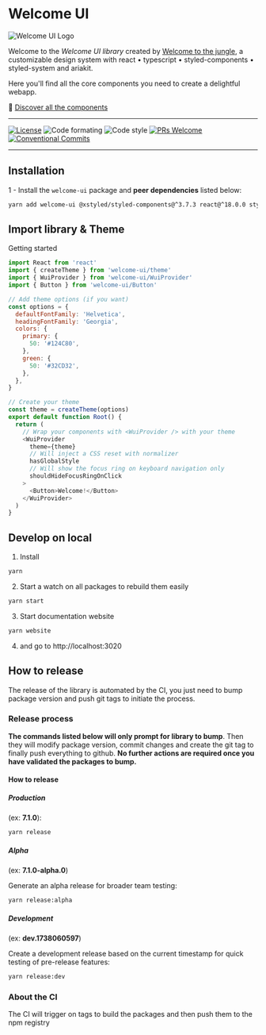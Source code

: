 # Welcome UI

![Welcome UI Logo](https://github.com/user-attachments/assets/e7df47fd-e6c8-462a-ac09-d052d67555bc)

Welcome to the _Welcome UI library_ created by [Welcome to the jungle](https://www.welcometothejungle.com), a customizable design system with react • typescript • styled-components • styled-system and ariakit.

Here you'll find all the core components you need to create a delightful webapp.

🌴 [Discover all the components](https://welcome-ui.com)

---

[![License](https://img.shields.io/npm/l/welcome-ui.svg)](https://github.com/WTTJ/welcome-ui/tree/main/LICENSE) ![Code formating](https://img.shields.io/badge/code%20formating-prettier-blue.svg) ![Code style](https://img.shields.io/badge/code%20style-styled--components-ff69b4.svg) [![PRs Welcome](https://img.shields.io/badge/PRs-welcome-mediumspringgreen.svg)](https://github.com/WTTJ/welcome-ui/tree/main/CONTRIBUTING.mdx) [![Conventional Commits](https://img.shields.io/badge/Conventional%20Commits-1.0.0-yellow.svg)](https://conventionalcommits.org)

---

## Installation

1 - Install the `welcome-ui` package and **peer dependencies** listed below:

```bash
yarn add welcome-ui @xstyled/styled-components@^3.7.3 react@^18.0.0 styled-components@^5.3.9
```

## Import library & Theme

Getting started

```js
import React from 'react'
import { createTheme } from 'welcome-ui/theme'
import { WuiProvider } from 'welcome-ui/WuiProvider'
import { Button } from 'welcome-ui/Button'

// Add theme options (if you want)
const options = {
  defaultFontFamily: 'Helvetica',
  headingFontFamily: 'Georgia',
  colors: {
    primary: {
      50: '#124C80',
    },
    green: {
      50: '#32CD32',
    },
  },
}

// Create your theme
const theme = createTheme(options)
export default function Root() {
  return (
    // Wrap your components with <WuiProvider /> with your theme
    <WuiProvider
      theme={theme}
      // Will inject a CSS reset with normalizer
      hasGlobalStyle
      // Will show the focus ring on keyboard navigation only
      shouldHideFocusRingOnClick
    >
      <Button>Welcome!</Button>
    </WuiProvider>
  )
}
```

## Develop on local

1. Install

```bash
yarn
```

2. Start a watch on all packages to rebuild them easily

```bash
yarn start
```

3. Start documentation website

```bash
yarn website
```

4. and go to http://localhost:3020

## How to release

The release of the library is automated by the CI, you just need to bump package version and push git tags to initiate the process.

### Release process

**The commands listed below will only prompt for library to bump**. Then they will modify package version, commit changes and create the git tag to finally push everything to github. **No further actions are required once you have validated the packages to bump.**

#### How to release

##### Production

(ex: **7.1.0**):

```bash
yarn release
```

##### Alpha

(ex: **7.1.0-alpha.0**)

Generate an alpha release for broader team testing:

```bash
yarn release:alpha
```

##### Development

(ex: **dev.1738060597**)

Create a development release based on the current timestamp for quick testing of pre-release features:

```bash
yarn release:dev
```

### About the CI

The CI will trigger on tags to build the packages and then push them to the npm registry
